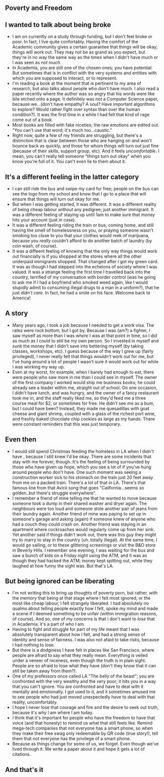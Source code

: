 ## Poverty and Freedom

## I wanted to talk about being broke
- I am on currently on a study through funding, but I don't feel broke or poor. In fact, I live quite
  confortably. Having the comfort of the Academic community gives a certain guarantee that things will be 
  okay; things will work out. They may not be as grand as you expect, but they're in no way the same way
  as the times when I didn't have much or I was seen as *not much*.
- In Academia, you are still one of the chosen ones; you have potential. But sometimes that is in conflict with the 
  very systems and entities with which you are supposed to interact, or to represent. 
- I'm reading a book at the moment that is pertinent to my area of research, but also talks about people who 
  don't have much. I also read a paper recently where the author was so angry that his words were like bile 
  etched onto a page. It definitely was not a Computer Science paper, because we...(don't have empathy? A soul? Have important algorithms to explore? Would rather fight over syntax than over the human condition?). It was the first time in a while I had felt that kind of rage come out of a book. 
- Most books are filled with fake niceties; the raw emotions are edited out. "You can't use that word; it's much   too...caustic."
- Right now, quite a few of my friends are struggling, but there's a distinction that is clear
  between those who are hanging on and won't bounce back as quickly, and those for whom things will turn out just fine
  (because of their skills, support group, etc). And it feels *uncomfortable*. I mean, you can't really tell someone
  "things turn out okay" when you know you're full of it. You can't even lie to them about it. 

## It's a different feeling in the latter category
- I can still ride the bus and swipe my card for free; people on the bus can see the logo from my school and 
  know that I go to a place that will ensure that things will turn out okay for me. 
- But when I was getting started, it was different. It was a different reality of being cheap labour *without* any
  pedigree; just another immigrant. It was a different feeling of staying up until 1am to make sure that money hits your account (just in case).
- It was a different feeling riding the train or bus, coming home, and still having the smell of homelessness on you, or
  praying someone wasn't smoking too close to you that your clothes would reek of marijuana, because you *really* couldn't
  afford to do another batch of laundry (by coin wash, of course).
- It was a diffeent feeling of knowing that the only way things would work out financially is if you shopped at the stores where all the other
  underpaid immigrants shopped. That changed after I got my green card. It was as though I had stepped into the echelons of
  society where I was valued. It was a strange feeling the first time I travelled back into the country, terrified of
  my conversation with border control (was he going to ask me if I had a boyfriend who smoked weed again, like I would 
  stupidly admit to consuming illegal drugs to a man in a uniform?), that he just *didn't care*. In fact, he had
  a smile on his face. Welcome back to America!

## A story
- Many years ago, I took a job because I needed to get a work visa. The rates were rock bottom, but I got by. 
  Because I was (am?) a fighter, I saw myself as more than I was *where* I was at that point in time, so I did 
  as much as I could to still be my own person. So I invested in myself and sunk the money that I didn't save into
  bettering myself (by taking classes, workshops, etc). I guess because of the way I grew up (fairly privileged),
  I never really felt that things *wouldn't* work out for me, but I've hung around a lot of people I wasn't sure
  it would work out for while I was working my way up. 
- Even at my worst, for example, when I barely had enough to eat, there were people who saw more in me than I could
  see in myself. The owner of the first company I worked would ship me business books; he could already see a leader 
  within me, straight out of school. 
  On one occasion, I didn't have lunch, and was hungry, and the owner of a fancy restaurant took me in,
  and the staff really liked me, so they'd feed me a three course meal for $2, or sometimes for free. He didn't see me
  as a bum, but I could have been? Instead, they made me quesadillas with goat cheese and giant shrimp, coupled with a glass
  of the richest port wine, and freshly baked chocolate chip cookies as large as my hands. There were constant reminders 
  that this was just temporary. 
  
## Even then
- I would still spend Christmas feeding the homeless in LA when I didn't have , because I still knew I'd be okay. There are some incidents that stay with me forever, though. 
  It's the feeling of being surrounded by those who have given up hope, which you see a lot of if you've hung around
  people who don't have. One such moment was seeing a construction worker sick to his stomach on the train just 20
  feet away from me on a packed train. There's a lot of that in LA. There's that famous line from that Avicii song
  that goes "California...seems so golden..but there's struggle everywhere". 
- I remember a friend of mine telling me that he wanted to move because someone took a dump in their shared washer and 
  dryer again. The neighbours were too loud and someone stole another pair of jeans from their laundry again. Another friend of mine was paying to set up in someone's garage and asking (again) if someone knew of anyone who had a couch they could crash on. Another friend was staying in an apartment where cockroaches would regularly come up from her sink. Yet another
  said if things didn't work out, there was this guy they might try to marry to stay in the country (uh..totally illegal). At the same time,
  I would go sailing, or to these glittering screenings or visit the B&O store in Beverly Hills. I remember one evening, 
  I was waiting for the bus and saw a bunch of kids on a Friday night using the ATM, and it was as though they had hacked
  the ATM; money kept spitting out, while they laughed at how funny the sight was. But that's LA. 
  
## But being ignored can be liberating
- I'm not writing this to bring up thoughts of poverty porn, but rather, with the memory that being at that stage where
  I felt most ignored, or the most like cheap labour, I felt strangely liberated. I had absolutely no qualms about telling
  people exactly how I felt, spoke my mind and made a scene if I deemed something to be unfair (within immigration reasons,
  of course). And so, one of my concerns is that I don't want to *lose* that in Academia; it's a part of who I am.
- Having to fight and struggle for part of my life meant that I was absolutely transparent about how I felt, and had
  a strong sense of identity and sense of fairness. I was also not afaid to take risks, because I had nothing to lose.
- But there is a dodginess I have felt in places like San Francisco, where people are afraid to say what they really mean.
  Everything is veiled under a veneer of niceness, even though the truth is in plain sight. People are so afraid to lose
  what they have (don't they know that it can still be taken away from them?).
- One of my professors once called LA "The belly of the beast"; you are confronted with the very wealthy and the very poor; it hits you in a way that you can't ignore. You are confronted and have to deal with it mentally and emotionally. I got used to it, and it sometimes amused me to see people who had just moved unexpectedly have to deal with that reality, uncomfortably. 
- I hope I never lose that courage and fire and the desire to seek out truth, because it's why I am where I am today.
- I think that it's important for people who have the freedom to have that voice (and that honesty) to remind us what that still feels like.
  Remind mega-tech companies that not everyone has a smart phone, so when they make their free swag only redeemable 
  by QR code (true story!), tell them that not everyone has the privilege of a smart phone.
- Because as things change for some of us, we forget. Even though we've lived through it. We write a paper about it and 
  hope it gets a lot of citations. 

## And that's it

